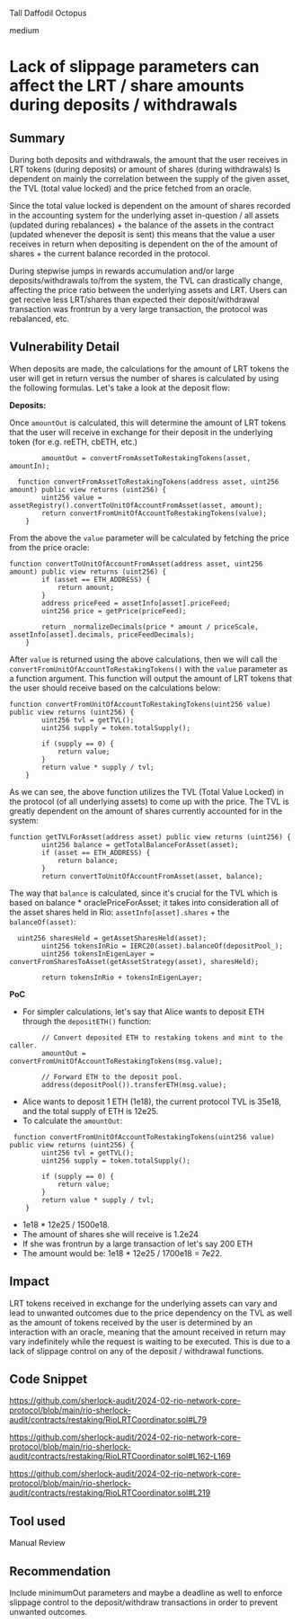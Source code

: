 Tall Daffodil Octopus

medium

# Lack of slippage parameters can affect the LRT / share amounts during deposits / withdrawals

## Summary

During both deposits and withdrawals, the amount that the user receives in LRT tokens (during deposits) or amount of shares (during withdrawals) Is dependent on mainly the correlation between the supply of the given asset, the TVL (total value locked) and the price fetched from an oracle. 

Since the total value locked is dependent on the amount of shares recorded in the accounting system for the underlying asset in-question / all assets (updated during rebalances) + the balance of the assets in the contract (updated whenever the deposit is sent) this means that the value a user receives in return when depositing is dependent on the of the amount of shares + the current balance recorded in the protocol. 

During stepwise jumps in rewards accumulation and/or large deposits/withdrawals to/from the system, the TVL can drastically change, affecting the price ratio between the underlying assets and LRT. Users can get receive less LRT/shares than expected their deposit/withdrawal transaction was frontrun by a very large transaction, the protocol was rebalanced, etc.

## Vulnerability Detail

When deposits are made, the calculations for the amount of LRT tokens the user will get in return versus the number of shares is calculated by using the following formulas. Let's take a look at the deposit flow:

**Deposits:**

Once `amountOut` is calculated, this will determine the amount of LRT tokens that the user will receive in exchange for their deposit in the underlying token (for e.g. reETH, cbETH, etc.) 

`        amountOut = convertFromAssetToRestakingTokens(asset, amountIn);`

```solidity
  function convertFromAssetToRestakingTokens(address asset, uint256 amount) public view returns (uint256) {
        uint256 value = assetRegistry().convertToUnitOfAccountFromAsset(asset, amount);
        return convertFromUnitOfAccountToRestakingTokens(value);
    }
```
From the above the `value` parameter will be calculated by fetching the price from the price oracle: 

```solidity
function convertToUnitOfAccountFromAsset(address asset, uint256 amount) public view returns (uint256) {
        if (asset == ETH_ADDRESS) {
            return amount;
        }
        address priceFeed = assetInfo[asset].priceFeed;
        uint256 price = getPrice(priceFeed);

        return _normalizeDecimals(price * amount / priceScale, assetInfo[asset].decimals, priceFeedDecimals);
    }
```
After `value` is returned using the above calculations, then we will call the `convertFromUnitOfAccountToRestakingTokens()` with the `value` parameter as a function argument. This function will output the amount of LRT tokens that the user should receive based on the calculations below:

```solidity
function convertFromUnitOfAccountToRestakingTokens(uint256 value) public view returns (uint256) {
        uint256 tvl = getTVL();
        uint256 supply = token.totalSupply();

        if (supply == 0) {
            return value;
        }
        return value * supply / tvl;
    }
```
As we can see, the above function utilizes the TVL (Total Value Locked) in the protocol (of all underlying assets) to come up with the price. The TVL is greatly dependent on the amount of shares currently accounted for in the system: 

```solidity
function getTVLForAsset(address asset) public view returns (uint256) {
        uint256 balance = getTotalBalanceForAsset(asset);
        if (asset == ETH_ADDRESS) {
            return balance;
        }
        return convertToUnitOfAccountFromAsset(asset, balance);
```

The way that `balance` is calculated, since it's crucial for the TVL which is based on balance * oraclePriceForAsset; it takes into consideration all of the asset shares held in Rio: `assetInfo[asset].shares` + the `balanceOf(asset)`:

```solidity
  uint256 sharesHeld = getAssetSharesHeld(asset);
        uint256 tokensInRio = IERC20(asset).balanceOf(depositPool_);
        uint256 tokensInEigenLayer = convertFromSharesToAsset(getAssetStrategy(asset), sharesHeld);

        return tokensInRio + tokensInEigenLayer;
```

**PoC**
- For simpler calculations, let's say that Alice wants to deposit ETH through the `depositETH()` function:

```solidity
        // Convert deposited ETH to restaking tokens and mint to the caller.
        amountOut = convertFromUnitOfAccountToRestakingTokens(msg.value);

        // Forward ETH to the deposit pool.
        address(depositPool()).transferETH(msg.value);
```
- Alice wants to deposit 1 ETH (1e18), the current protocol TVL is 35e18, and the total supply of ETH is 12e25.
- To calculate the `amountOut`:
```solidity
 function convertFromUnitOfAccountToRestakingTokens(uint256 value) public view returns (uint256) {
        uint256 tvl = getTVL();
        uint256 supply = token.totalSupply();

        if (supply == 0) {
            return value;
        }
        return value * supply / tvl;
    }
```
- 1e18 * 12e25 / 1500e18.
- The amount of shares she will receive is 1.2e24
- If she was frontrun by a large transaction of let's say 200 ETH
- The amount would be: 1e18 * 12e25 / 1700e18 = 7e22.

## Impact

LRT tokens received in exchange for the underlying assets can vary and lead to unwanted outcomes due to the price dependency on the TVL as well as the amount of tokens received by the user is determined by an interaction with an oracle, meaning that the amount received in return may vary indefinitely while the request is waiting to be executed.
This is due to a lack of slippage control on any of the deposit / withdrawal functions. 

## Code Snippet
https://github.com/sherlock-audit/2024-02-rio-network-core-protocol/blob/main/rio-sherlock-audit/contracts/restaking/RioLRTCoordinator.sol#L79

https://github.com/sherlock-audit/2024-02-rio-network-core-protocol/blob/main/rio-sherlock-audit/contracts/restaking/RioLRTCoordinator.sol#L162-L169

https://github.com/sherlock-audit/2024-02-rio-network-core-protocol/blob/main/rio-sherlock-audit/contracts/restaking/RioLRTCoordinator.sol#L219

## Tool used

Manual Review

## Recommendation

Include minimumOut parameters and maybe a deadline as well to enforce slippage control to the deposit/withdraw transactions in order to prevent unwanted outcomes.